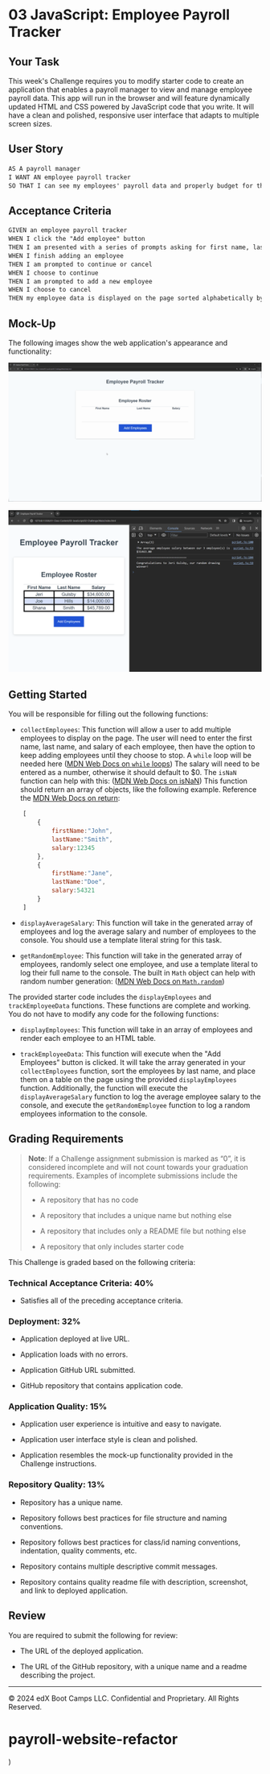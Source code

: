# 03 JavaScript: Employee Payroll Tracker

## Your Task

This week's Challenge requires you to modify starter code to create an application that enables a payroll manager to view and manage employee payroll data. This app will run in the browser and will feature dynamically updated HTML and CSS powered by JavaScript code that you write. It will have a clean and polished, responsive user interface that adapts to multiple screen sizes.

## User Story

```md
AS A payroll manager
I WANT AN employee payroll tracker
SO THAT I can see my employees' payroll data and properly budget for the company
```

## Acceptance Criteria

```md
GIVEN an employee payroll tracker
WHEN I click the "Add employee" button
THEN I am presented with a series of prompts asking for first name, last name, and salary
WHEN I finish adding an employee
THEN I am prompted to continue or cancel
WHEN I choose to continue
THEN I am prompted to add a new employee
WHEN I choose to cancel
THEN my employee data is displayed on the page sorted alphabetically by last name, and the console shows computed and aggregated data
```

## Mock-Up

The following images show the web application's appearance and functionality:

![Animation shows input of employees to an employee payroll tracker.](./Assets/03-javascript-homework-demo.gif)

![Shows employee information in the console of an employee payroll tracker.](./Assets/03-javascript-homework-console-demo.png)

## Getting Started

You will be responsible for filling out the following functions:

* `collectEmployees`: This function will allow a user to add multiple employees to display on the page.  The user will need to enter the first name, last name, and salary of each employee, then have the option to keep adding employees until they choose to stop. A `while` loop will be needed here ([MDN Web Docs on `while` loops](https://developer.mozilla.org/en-US/docs/Web/JavaScript/Reference/Statements/while)) The salary will need to be entered as a number, otherwise it should default to $0.  The `isNaN` function can help with this: ([MDN Web Docs on isNaN](https://developer.mozilla.org/en-US/docs/Web/JavaScript/Reference/Global_Objects/isNaN)) This function should return an array of objects, like the following example.  Reference the [MDN Web Docs on return](https://developer.mozilla.org/en-US/docs/Web/JavaScript/Reference/Statements/return):

```javascript
    [
        {
            firstName:"John",
            lastName:"Smith",
            salary:12345
        },
        {
            firstName:"Jane",
            lastName:"Doe",
            salary:54321
        }
    ]
```

* `displayAverageSalary`: This function will take in the generated array of employees and log the average salary and number of employees to the console.  You should use a template literal string for this task.

* `getRandomEmployee`: This function will take in the generated array of employees, randomly select one employee, and use a template literal to log their full name to the console.  The built in `Math` object can help with random number generation: ([MDN Web Docs on `Math.random`](https://developer.mozilla.org/en-US/docs/Web/JavaScript/Reference/Global_Objects/Math/random))

The provided starter code includes the `displayEmployees` and `trackEmployeeData` functions. These functions are complete and working. You do not have to modify any code for the following functions:

* `displayEmployees`: This function will take in an array of employees and render each employee to an HTML table.

* `trackEmployeeData`: This function will execute when the "Add Employees" button is clicked. It will take the array generated in your `collectEmployees` function, sort the employees by last name, and place them on a table on the page using the provided `displayEmployees` function.  Additionally, the function will execute the `displayAverageSalary` function to log the average employee salary to the console, and execute the `getRandomEmployee` function to log a random employees information to the console.

## Grading Requirements

> **Note**: If a Challenge assignment submission is marked as “0”, it is considered incomplete and will not count towards your graduation requirements. Examples of incomplete submissions include the following:
>
> * A repository that has no code
>
> * A repository that includes a unique name but nothing else
>
> * A repository that includes only a README file but nothing else
>
> * A repository that only includes starter code

This Challenge is graded based on the following criteria:

### Technical Acceptance Criteria: 40%

* Satisfies all of the preceding acceptance criteria.

### Deployment: 32%

* Application deployed at live URL.

* Application loads with no errors.

* Application GitHub URL submitted.

* GitHub repository that contains application code.

### Application Quality: 15%

* Application user experience is intuitive and easy to navigate.

* Application user interface style is clean and polished.

* Application resembles the mock-up functionality provided in the Challenge instructions.

### Repository Quality: 13%

* Repository has a unique name.

* Repository follows best practices for file structure and naming conventions.

* Repository follows best practices for class/id naming conventions, indentation, quality comments, etc.

* Repository contains multiple descriptive commit messages.

* Repository contains quality readme file with description, screenshot, and link to deployed application.

## Review

You are required to submit the following for review:

* The URL of the deployed application.

* The URL of the GitHub repository, with a unique name and a readme describing the project.

- - -
© 2024 edX Boot Camps LLC. Confidential and Proprietary. All Rights Reserved.
# payroll-website-refactor




)